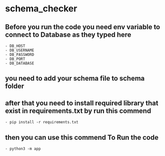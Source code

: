 # schema_checker

## Before you run the code you need env variable to connect to Database as they typed here

    - DB_HOST
    - DB_USERNAME
    - DB_PASSWORD
    - DB_PORT
    - DB_DATABASE

## you need to add your schema file to schema folder

## after that you need to install required library that exist in requirements.txt by run this commend

    - pip install -r requirements.txt

## then you can use this commend To Run the code

    - python3 -m app
